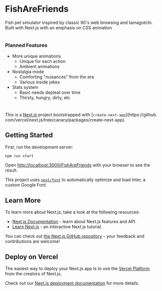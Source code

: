 # FishAreFriends
Fish pet simulator inspired by classic 90's web browsing and tamagotchi. Built with Next.js with an emphasis on CSS animation

#

### Planned Features
- More unique animations
    - Unique for each action
    - Ambient animations
- Nostalgia mode
    - Comforting "nuisances" from the era
    - Various inside jokes
- Stats system
    - Basic needs depleat over time
    - Thirsty, hungry, dirty, etc

#

This is a [Next.js](https://nextjs.org/) project bootstrapped with [`create-next-app`](https://github.
com/vercel/next.js/tree/canary/packages/create-next-app).

## Getting Started

First, run the development server:

```bash
npm run start
```

Open [http://localhost:3000/FishAreFriends](http://localhost:3000/FishAreFriends) with your browser to see the result.

This project uses [`next/font`](https://nextjs.org/docs/basic-features/font-optimization) to automatically optimize and load Inter, a custom Google Font.

## Learn More

To learn more about Next.js, take a look at the following resources:

- [Next.js Documentation](https://nextjs.org/docs) - learn about Next.js features and API.
- [Learn Next.js](https://nextjs.org/learn) - an interactive Next.js tutorial.

You can check out [the Next.js GitHub repository](https://github.com/vercel/next.js/) - your feedback and contributions are welcome!

## Deploy on Vercel

The easiest way to deploy your Next.js app is to use the [Vercel Platform](https://vercel.com/new?utm_medium=default-template&filter=next.js&utm_source=create-next-app&utm_campaign=create-next-app-readme) from the creators of Next.js.

Check out our [Next.js deployment documentation](https://nextjs.org/docs/deployment) for more details.
